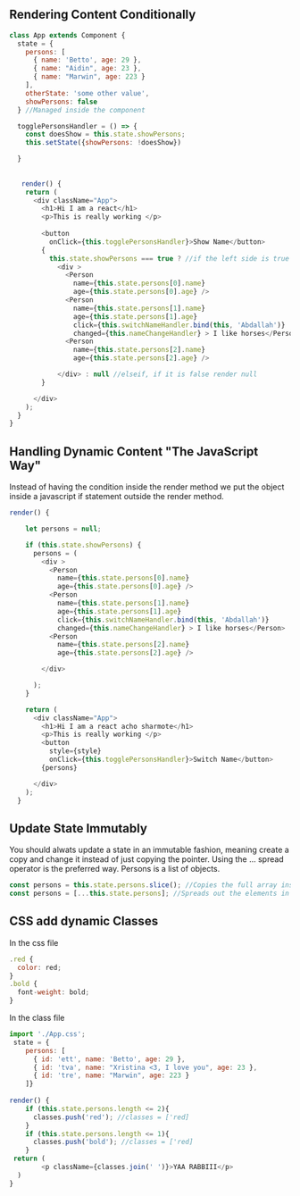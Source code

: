 ## Rendering Content Conditionally
```js
class App extends Component {
  state = {
    persons: [
      { name: 'Betto', age: 29 },
      { name: "Aidin", age: 23 },
      { name: "Marwin", age: 223 }
    ],
    otherState: 'some other value',
    showPersons: false
  } //Managed inside the component

  togglePersonsHandler = () => {
    const doesShow = this.state.showPersons;
    this.setState({showPersons: !doesShow})

  }
  
  
   render() {
    return (
      <div className="App">
        <h1>Hi I am a react</h1>
        <p>This is really working </p>
        
        <button
          onClick={this.togglePersonsHandler}>Show Name</button>
        {
          this.state.showPersons === true ? //if the left side is true do the right side
            <div >
              <Person
                name={this.state.persons[0].name}
                age={this.state.persons[0].age} />
              <Person
                name={this.state.persons[1].name}
                age={this.state.persons[1].age}
                click={this.switchNameHandler.bind(this, 'Abdallah')}
                changed={this.nameChangeHandler} > I like horses</Person>
              <Person
                name={this.state.persons[2].name}
                age={this.state.persons[2].age} />

            </div> : null //elseif, if it is false render null  
        }

      </div>
    );
  }
}

```
## Handling Dynamic Content "The JavaScript Way"
Instead of having the condition inside the render method we put the object inside a javascript if statement outside the render method.

```js
render() {

    let persons = null;

    if (this.state.showPersons) {
      persons = (
        <div >
          <Person
            name={this.state.persons[0].name}
            age={this.state.persons[0].age} />
          <Person
            name={this.state.persons[1].name}
            age={this.state.persons[1].age}
            click={this.switchNameHandler.bind(this, 'Abdallah')}
            changed={this.nameChangeHandler} > I like horses</Person>
          <Person
            name={this.state.persons[2].name}
            age={this.state.persons[2].age} />

        </div>

      );
    }

    return (
      <div className="App">
        <h1>Hi I am a react acho sharmote</h1>
        <p>This is really working </p>
        <button
          style={style}
          onClick={this.togglePersonsHandler}>Switch Name</button>
        {persons}

      </div>
    );
  }

```

## Update State Immutably
You should alwats update a state in an immutable fashion, meaning create a copy and change it instead of just copying the pointer.
Using the ... spread operator is the preferred way. Persons is a list of objects. 
```js
const persons = this.state.persons.slice(); //Copies the full array instead of copying the pointer
const persons = [...this.state.persons]; //Spreads out the elements in the array into a list of elements, a new array with the objects from the old array
```

## CSS add dynamic Classes
In the css file
```js
.red {
  color: red;
}
.bold {
  font-weight: bold;
}
```
In the class file
```js
import './App.css';
 state = {
    persons: [
      { id: 'ett', name: 'Betto', age: 29 },
      { id: 'tva', name: "Xristina <3, I love you", age: 23 },
      { id: 'tre', name: "Marwin", age: 223 }
    ]}
    
render() {
    if (this.state.persons.length <= 2){
      classes.push('red'); //classes = ['red]
    }
    if (this.state.persons.length <= 1){
      classes.push('bold'); //classes = ['red]
    }
 return (
        <p className={classes.join(' ')}>YAA RABBIII</p>
  )
}
```
